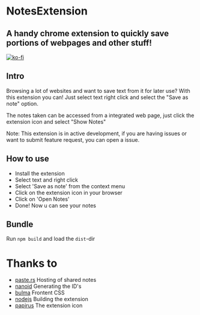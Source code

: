 # NotesExtension
## A handy chrome extension to quickly save portions of webpages and other stuff!
[![ko-fi](https://ko-fi.com/img/githubbutton_sm.svg)](https://ko-fi.com/S6S0248JF)

## Intro
Browsing a lot of websites and want to save text from it for later use?
With this extension you can!
Just select text right click and select the "Save as note" option.

The notes taken can be accessed from a integrated web page, 
just click the extension icon and select "Show Notes"

Note: 
This extension is in active development, 
if you are having issues or want to submit feature request,
you can open a issue.

## How to use
- Install the extension
- Select text and right click
- Select 'Save as note' from the context menu
- Click on the extension icon in your browser
- Click on 'Open Notes'
- Done! Now u can see your notes

## Bundle
Run `npm build` and load the `dist`-dir

# Thanks to
- [paste.rs](https://paste.rs) Hosting of shared notes
- [nanoid](https://www.npmjs.com/package/nanoid#comparison-with-uuid) Generating the ID's
- [bulma](https://bulma.io/) Frontent CSS
- [nodejs](https://nodejs.org/en/) Building the extension
- [papirus](https://github.com/PapirusDevelopmentTeam/papirus-icon-theme) The extension icon
